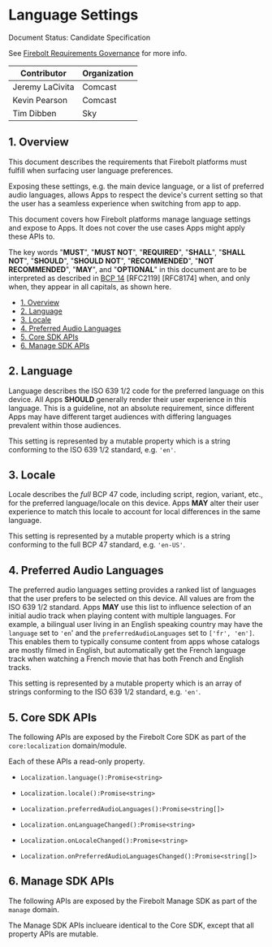 # Language Settings

Document Status: Candidate Specification

See [Firebolt Requirements Governance](../../governance.md) for more info.

| Contributor    | Organization   |
| -------------- | -------------- |
| Jeremy LaCivita            | Comcast            |
| Kevin Pearson            | Comcast            |
| Tim Dibben            | Sky            |

## 1. Overview

This document describes the requirements that Firebolt platforms must
fulfill when surfacing user language preferences.

Exposing these settings, e.g. the main device language, or a list of
preferred audio languages, allows Apps to respect the device's current
setting so that the user has a seamless experience when switching from
app to app.

This document covers how Firebolt platforms manage language settings and
expose to Apps. It does not cover the use cases Apps might apply these
APIs to.

The key words "**MUST**", "**MUST NOT**", "**REQUIRED**", "**SHALL**", "**SHALL NOT**", "**SHOULD**", "**SHOULD NOT**", "**RECOMMENDED**", "**NOT RECOMMENDED**", "**MAY**", and "**OPTIONAL**" in this document are to be interpreted as described in [BCP 14](https://www.rfc-editor.org/rfc/rfc2119.txt) [RFC2119] [RFC8174] when, and only when, they appear in all capitals, as shown here.

- [1. Overview](#1-overview)
- [2. Language](#2-language)
- [3. Locale](#3-locale)
- [4. Preferred Audio Languages](#4-preferred-audio-languages)
- [5. Core SDK APIs](#5-core-sdk-apis)
- [6. Manage SDK APIs](#6-manage-sdk-apis)

## 2. Language

Language describes the ISO 639 1/2 code for the preferred language on
this device. All Apps **SHOULD** generally render their user experience
in this language. This is a guideline, not an absolute requirement,
since different Apps may have different target audiences with differing
languages prevalent within those audiences.

This setting is represented by a mutable property which is a string
conforming to the ISO 639 1/2 standard, e.g. `'en'`.

## 3. Locale

Locale describes the *full* BCP 47 code, including script, region,
variant, etc., for the preferred language/locale on this device. Apps
**MAY** alter their user experience to match this locale to account for
local differences in the same language.

This setting is represented by a mutable property which is a string
conforming to the full BCP 47 standard, e.g. `'en-US'`.

## 4. Preferred Audio Languages

The preferred audio languages setting provides a ranked list of
languages that the user prefers to be selected on this device. All
values are from the ISO 639 1/2 standard. Apps **MAY** use this list to
influence selection of an initial audio track when playing content with
multiple languages. For example, a bilingual user living in an English
speaking country may have the `language` set to `'en`\' and the
`preferredAudioLanguages` set to `['fr', 'en']`. This
enables them to typically consume content from apps whose catalogs are
mostly filmed in English, but automatically get the French language
track when watching a French movie that has both French and English
tracks.

This setting is represented by a mutable property which is an array of
strings conforming to the ISO 639 1/2 standard, e.g. `'en'`.

## 5. Core SDK APIs

The following APIs are exposed by the Firebolt Core SDK as part of the
`core:localization` domain/module.

Each of these APIs a read-only property.

-   `Localization.language():Promise<string>`

-   `Localization.locale():Promise<string>`

-   `Localization.preferredAudioLanguages():Promise<string[]>`

-   `Localization.onLanguageChanged():Promise<string>`

-   `Localization.onLocaleChanged():Promise<string>`

-   `Localization.onPreferredAudioLanguagesChanged():Promise<string[]>`

## 6. Manage SDK APIs

The following APIs are exposed by the Firebolt Manage SDK as part of the
`manage` domain.

The Manage SDK APIs inclueare identical to the Core SDK, except that all
property APIs are mutable.

